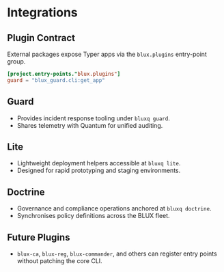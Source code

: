 # Integrations

## Plugin Contract
External packages expose Typer apps via the `blux.plugins` entry-point group.

```toml
[project.entry-points."blux.plugins"]
guard = "blux_guard.cli:get_app"
```

## Guard
- Provides incident response tooling under `bluxq guard`.
- Shares telemetry with Quantum for unified auditing.

## Lite
- Lightweight deployment helpers accessible at `bluxq lite`.
- Designed for rapid prototyping and staging environments.

## Doctrine
- Governance and compliance operations anchored at `bluxq doctrine`.
- Synchronises policy definitions across the BLUX fleet.

## Future Plugins
- `blux-ca`, `blux-reg`, `blux-commander`, and others can register entry points without patching the core CLI.
